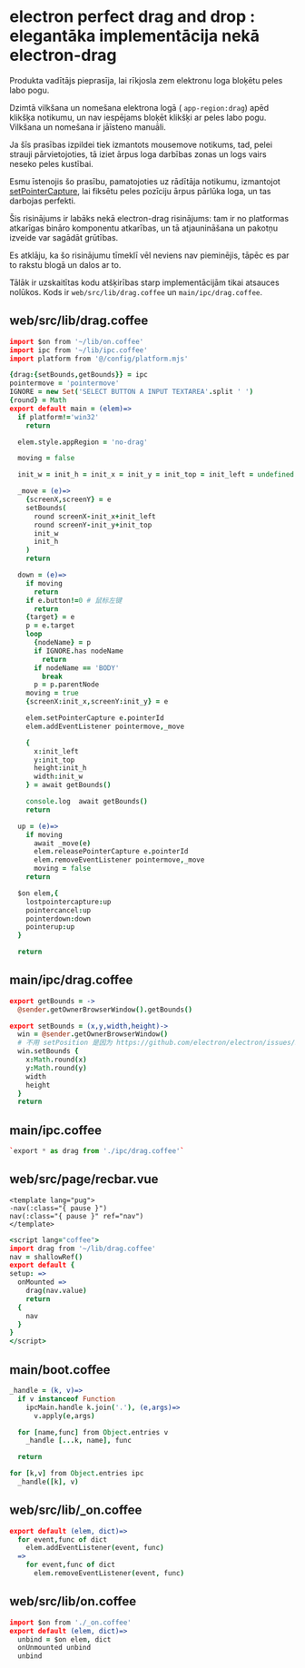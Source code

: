 # electron perfect drag and drop : elegantāka implementācija nekā electron-drag

Produkta vadītājs pieprasīja, lai rīkjosla zem elektronu loga bloķētu peles labo pogu.

Dzimtā vilkšana un nomešana elektrona logā ( `app-region:drag`) apēd klikšķa notikumu, un nav iespējams bloķēt klikšķi ar peles labo pogu. Vilkšana un nomešana ir jāīsteno manuāli.

Ja šīs prasības izpildei tiek izmantots mousemove notikums, tad, pelei strauji pārvietojoties, tā iziet ārpus loga darbības zonas un logs vairs neseko peles kustībai.

Esmu īstenojis šo prasību, pamatojoties uz rādītāja notikumu, izmantojot [setPointerCapture](https://developer.mozilla.org/zh-CN/docs/Web/API/Element/setPointerCapture), lai fiksētu peles pozīciju ārpus pārlūka loga, un tas darbojas perfekti.

Šis risinājums ir labāks nekā electron-drag risinājums: tam ir no platformas atkarīgas bināro komponentu atkarības, un tā atjaunināšana un pakotņu izveide var sagādāt grūtības.

Es atklāju, ka šo risinājumu tīmeklī vēl neviens nav pieminējis, tāpēc es par to rakstu blogā un dalos ar to.

Tālāk ir uzskaitītas kodu atšķirības starp implementācijām tikai atsauces nolūkos. Kods ir `web/src/lib/drag.coffee` un `main/ipc/drag.coffee`.

## web/src/lib/drag.coffee

```coffee
import $on from '~/lib/on.coffee'
import ipc from '~/lib/ipc.coffee'
import platform from '@/config/platform.mjs'

{drag:{setBounds,getBounds}} = ipc
pointermove = 'pointermove'
IGNORE = new Set('SELECT BUTTON A INPUT TEXTAREA'.split ' ')
{round} = Math
export default main = (elem)=>
  if platform!='win32'
    return

  elem.style.appRegion = 'no-drag'

  moving = false

  init_w = init_h = init_x = init_y = init_top = init_left = undefined

  _move = (e)=>
    {screenX,screenY} = e
    setBounds(
      round screenX-init_x+init_left
      round screenY-init_y+init_top
      init_w
      init_h
    )
    return

  down = (e)=>
    if moving
      return
    if e.button!=0 # 鼠标左键
      return
    {target} = e
    p = e.target
    loop
      {nodeName} = p
      if IGNORE.has nodeName
        return
      if nodeName == 'BODY'
        break
      p = p.parentNode
    moving = true
    {screenX:init_x,screenY:init_y} = e

    elem.setPointerCapture e.pointerId
    elem.addEventListener pointermove,_move

    {
      x:init_left
      y:init_top
      height:init_h
      width:init_w
    } = await getBounds()

    console.log  await getBounds()
    return

  up = (e)=>
    if moving
      await _move(e)
      elem.releasePointerCapture e.pointerId
      elem.removeEventListener pointermove,_move
      moving = false
    return

  $on elem,{
    lostpointercapture:up
    pointercancel:up
    pointerdown:down
    pointerup:up
  }

  return
```

## main/ipc/drag.coffee

```coffee
export getBounds = ->
  @sender.getOwnerBrowserWindow().getBounds()

export setBounds = (x,y,width,height)->
  win = @sender.getOwnerBrowserWindow()
  # 不用 setPosition 是因为 https://github.com/electron/electron/issues/9477 browserWindow.setPosition(x,y) changed window size (windows/linux) with non default scaleLevel (125% for example)
  win.setBounds {
    x:Math.round(x)
    y:Math.round(y)
    width
    height
  }
  return
```

## main/ipc.coffee

```coffee
`export * as drag from './ipc/drag.coffee'`
```

## web/src/page/recbar.vue

```pug
<template lang="pug">
-nav(:class="{ pause }")
nav(:class="{ pause }" ref="nav")
</template>
```

```coffee
<script lang="coffee">
import drag from '~/lib/drag.coffee'
nav = shallowRef()
export default {
setup: =>
  onMounted =>
    drag(nav.value)
    return
  {
    nav
  }
}
</script>
```

## main/boot.coffee

```coffee
_handle = (k, v)=>
  if v instanceof Function
    ipcMain.handle k.join('.'), (e,args)=>
      v.apply(e,args)

  for [name,func] from Object.entries v
    _handle [...k, name], func

  return

for [k,v] from Object.entries ipc
  _handle([k], v)

```

## web/src/lib/_on.coffee

```coffee
export default (elem, dict)=>
  for event,func of dict
    elem.addEventListener(event, func)
  =>
    for event,func of dict
      elem.removeEventListener(event, func)

```

## web/src/lib/on.coffee

```coffee
import $on from './_on.coffee'
export default (elem, dict)=>
  unbind = $on elem, dict
  onUnmounted unbind
  unbind
```